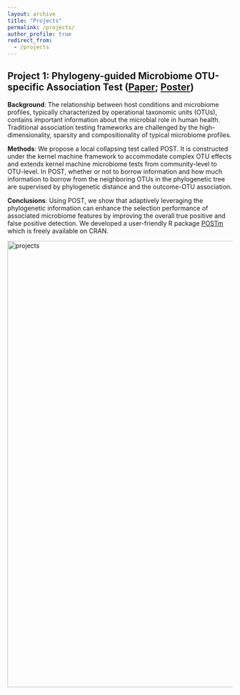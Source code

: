```yaml
---
layout: archive
title: "Projects"
permalink: /projects/
author_profile: true
redirect_from:
  - /projects
---
```


## Project 1: Phylogeny-guided Microbiome OTU-specific Association Test ([Paper](https://microbiomejournal.biomedcentral.com/articles/10.1186/s40168-022-01266-3); [Poster](http://hczdavid.github.io/files/JSM_post.pdf))

**Background**: The relationship between host conditions and microbiome profiles, typically characterized by operational taxonomic units (OTUs), contains important information about the microbial role in human health. Traditional association testing frameworks are challenged by the high-dimensionality, sparsity and compositionality of typical microbiome profiles.

**Methods**: We propose a local collapsing test called POST. It is constructed under the kernel machine framework to accommodate complex OTU effects and extends kernel machine microbiome tests from community-level to OTU-level. In POST, whether or not to borrow information and how much information to borrow from the neighboring OTUs in the phylogenetic tree are supervised by phylogenetic distance and the outcome-OTU association.

**Conclusions**: Using POST, we show that adaptively leveraging the phylogenetic information can enhance the selection performance of associated microbiome features by improving the overall true positive and false positive detection. We developed a user-friendly R package [POSTm](https://cran.r-project.org/web/packages/POSTm/index.html) which is freely available on CRAN.


<img src="http://hczdavid.github.io/images/project1.png" alt="projects" width="1000"/>









